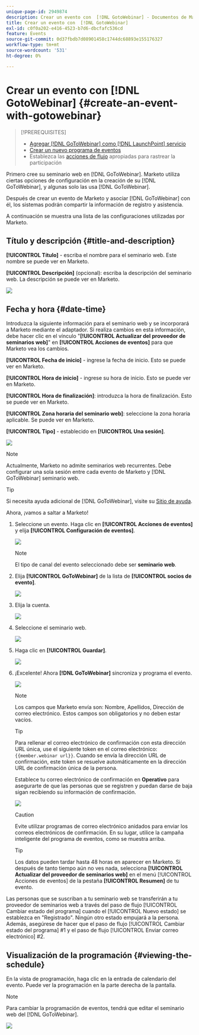 ```yaml
---
unique-page-id: 2949874
description: Crear un evento con  [!DNL GotoWebinar] - Documentos de Marketo - Documentación del producto
title: Crear un evento con  [!DNL GotoWebinar]
exl-id: c0f0a202-e416-4523-b7d6-dbcfafc536cd
feature: Events
source-git-commit: 0d37fbdb7d08901458c1744dc68893e155176327
workflow-type: tm+mt
source-wordcount: '531'
ht-degree: 0%

---
```


# Crear un evento con [!DNL GotoWebinar] {#create-an-event-with-gotowebinar}

>[!PREREQUISITES]
>
>* [Agregar [!DNL GoToWebinar] como [!DNL LaunchPoint] servicio](/help/marketo/product-docs/administration/additional-integrations/add-gotowebinar-as-a-launchpoint-service.md)
>* [Crear un nuevo programa de eventos](/help/marketo/product-docs/demand-generation/events/understanding-events/create-a-new-event-program.md)
>* Establezca las [acciones de flujo](/help/marketo/product-docs/core-marketo-concepts/smart-campaigns/flow-actions/add-a-flow-step-to-a-smart-campaign.md) apropiadas para rastrear la participación

Primero cree su seminario web en [!DNL GoToWebinar]. Marketo utiliza ciertas opciones de configuración en la creación de su [!DNL GoToWebinar], y algunas solo las usa [!DNL GoToWebinar].

Después de crear un evento de Marketo y asociar [!DNL GoToWebinar] con él, los sistemas podrán compartir la información de registro y asistencia.

A continuación se muestra una lista de las configuraciones utilizadas por Marketo.

## Título y descripción {#title-and-description}

**[!UICONTROL Título]** - escriba el nombre para el seminario web. Este nombre se puede ver en Marketo.

**[!UICONTROL Descripción]** (opcional): escriba la descripción del seminario web. La descripción se puede ver en Marketo.

![](assets/image2015-5-28-15-3a1-3a36.png)

## Fecha y hora {#date-time}

Introduzca la siguiente información para el seminario web y se incorporará a Marketo mediante el adaptador. Si realiza cambios en esta información, debe hacer clic en el vínculo &quot;**[!UICONTROL Actualizar del proveedor de seminarios web]**&quot; en **[!UICONTROL Acciones de eventos]** para que Marketo vea los cambios.

**[!UICONTROL Fecha de inicio]** - ingrese la fecha de inicio. Esto se puede ver en Marketo.

**[!UICONTROL Hora de inicio]** - ingrese su hora de inicio. Esto se puede ver en Marketo.

**[!UICONTROL Hora de finalización]**: introduzca la hora de finalización. Esto se puede ver en Marketo.

**[!UICONTROL Zona horaria del seminario web]**: seleccione la zona horaria aplicable. Se puede ver en Marketo.

**[!UICONTROL Tipo]** - establecido en **[!UICONTROL Una sesión]**.

![](assets/image2015-5-28-15-3a7-3a1.png)

>[!NOTE]
>
>Actualmente, Marketo no admite seminarios web recurrentes. Debe configurar una sola sesión entre cada evento de Marketo y [!DNL GoToWebinar] seminario web.

>[!TIP]
>
>Si necesita ayuda adicional de [!DNL GoToWebinar], visite su [Sitio de ayuda](https://support.logmeininc.com/gotowebinar).

Ahora, ¡vamos a saltar a Marketo!

1. Seleccione un evento. Haga clic en **[!UICONTROL Acciones de eventos]** y elija **[!UICONTROL Configuración de eventos]**.

   ![](assets/image2015-5-14-14-3a53-3a10.png)

   >[!NOTE]
   >
   >El tipo de canal del evento seleccionado debe ser **seminario web**.

1. Elija **[!UICONTROL GoToWebinar]** de la lista de **[!UICONTROL socios de evento]**.

   ![](assets/image2015-5-14-14-3a55-3a20.png)

1. Elija la cuenta.

   ![](assets/rtaimage-2.png)

1. Seleccione el seminario web.

   ![](assets/image2015-5-14-14-3a57-3a31.png)

1. Haga clic en **[!UICONTROL Guardar]**.

   ![](assets/image2015-5-14-14-3a58-3a54.png)

1. ¡Excelente! Ahora **[!DNL GoToWebinar]** sincroniza y programa el evento.

   ![](assets/image2015-5-14-15-3a0-3a47.png)

   >[!NOTE]
   >
   >Los campos que Marketo envía son: Nombre, Apellidos, Dirección de correo electrónico. Estos campos son obligatorios y no deben estar vacíos.

   >[!TIP]
   >
   >Para rellenar el correo electrónico de confirmación con esta dirección URL única, use el siguiente token en el correo electrónico: `{{member.webinar url}}`. Cuando se envía la dirección URL de confirmación, este token se resuelve automáticamente en la dirección URL de confirmación única de la persona.
   >
   >Establece tu correo electrónico de confirmación en **Operativo** para asegurarte de que las personas que se registren y puedan darse de baja sigan recibiendo su información de confirmación.

   ![](assets/goto-webinar.png)

   >[!CAUTION]
   >
   >Evite utilizar programas de correo electrónico anidados para enviar los correos electrónicos de confirmación. En su lugar, utilice la campaña inteligente del programa de eventos, como se muestra arriba.

   >[!TIP]
   >
   >Los datos pueden tardar hasta 48 horas en aparecer en Marketo. Si después de tanto tiempo aún no ves nada, selecciona **[!UICONTROL Actualizar del proveedor de seminarios web]** en el menú [!UICONTROL Acciones de eventos] de la pestaña **[!UICONTROL Resumen]** de tu evento.

Las personas que se suscriban a tu seminario web se transferirán a tu proveedor de seminarios web a través del paso de flujo [!UICONTROL Cambiar estado del programa] cuando el [!UICONTROL Nuevo estado] se establezca en &quot;Registrado&quot;. Ningún otro estado empujará a la persona. Además, asegúrese de hacer que el paso de flujo [!UICONTROL Cambiar estado del programa] #1 y el paso de flujo [!UICONTROL Enviar correo electrónico] #2.

## Visualización de la programación  {#viewing-the-schedule}

En la vista de programación, haga clic en la entrada de calendario del evento. Puede ver la programación en la parte derecha de la pantalla.

>[!NOTE]
>
>Para cambiar la programación de eventos, tendrá que editar el seminario web del [!DNL GoToWebinar].

![](assets/image2015-5-14-15-3a3-3a13.png)
